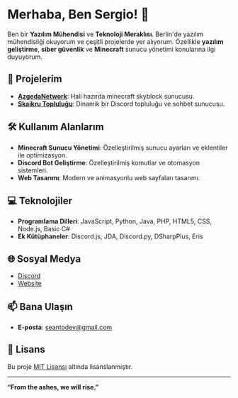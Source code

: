 # Merhaba, Ben Sergio! 👋

Ben bir **Yazılım Mühendisi** ve **Teknoloji Meraklısı**. Berlin'de yazılım mühendisliği okuyorum ve çeşitli projelerde yer alıyorum. Özellikle **yazılım geliştirme**, **siber güvenlik** ve **Minecraft** sunucu yönetimi konularına ilgi duyuyorum.

## 🚀 Projelerim

- **[AzgedaNetwork](https://seanto.online)**: Hali hazırda minecraft skyblock sunucusu.
- **[Skaikru Topluluğu](https://seanto.online)**: Dinamik bir Discord topluluğu ve sohbet sunucusu.

## 🛠️ Kullanım Alanlarım

- **Minecraft Sunucu Yönetimi**: Özelleştirilmiş sunucu ayarları ve eklentiler ile optimizasyon.
- **Discord Bot Geliştirme**: Özelleştirilmiş komutlar ve otomasyon sistemleri.
- **Web Tasarımı**: Modern ve animasyonlu web sayfaları tasarımı.

## 💻 Teknolojiler

- **Programlama Dilleri**: JavaScript, Python, Java, PHP, HTML5, CSS, Node.js, Basic C#
- **Ek Kütüphaneler**: Discord.js, JDA, Discord.py, DSharpPlus, Eris
## 🌐 Sosyal Medya

- [Discord](https://discord.com/users/930886031824281651)
- [Website](https://seanto.online)

## 📫 Bana Ulaşın

- **E-posta**: seantodev@gmail.com

## 📜 Lisans

Bu proje [MIT Lisansı](LICENSE) altında lisanslanmıştır.

---

**“From the ashes, we will rise.”**
